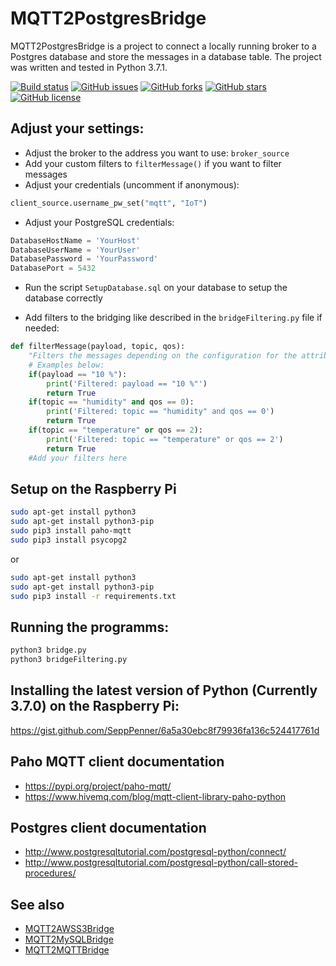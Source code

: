 # MQTT2PostgresBridge

MQTT2PostgresBridge is a project to connect a locally running broker to a Postgres database and store the messages in a database table. The project was written and tested in Python 3.7.1.

[![Build status](https://ci.appveyor.com/api/projects/status/bhqkj3oacr7jix8x?svg=true)](https://ci.appveyor.com/project/SeppPenner/mqtt2postgresbridge)
[![GitHub issues](https://img.shields.io/github/issues/SeppPenner/MQTT2PostgresBridge.svg)](https://github.com/SeppPenner/MQTT2PostgresBridge/issues)
[![GitHub forks](https://img.shields.io/github/forks/SeppPenner/MQTT2PostgresBridge.svg)](https://github.com/SeppPenner/MQTT2PostgresBridge/network)
[![GitHub stars](https://img.shields.io/github/stars/SeppPenner/MQTT2PostgresBridge.svg)](https://github.com/SeppPenner/MQTT2PostgresBridge/stargazers)
[![GitHub license](https://img.shields.io/badge/license-AGPL-blue.svg)](https://raw.githubusercontent.com/SeppPenner/MQTT2PostgresBridge/master/License.txt)

## Adjust your settings:

* Adjust the broker to the address you want to use: `broker_source`
* Add your custom filters to `filterMessage()` if you want to filter messages
* Adjust your credentials (uncomment if anonymous): 

```python
client_source.username_pw_set("mqtt", "IoT")
```

* Adjust your PostgreSQL credentials:

```python
DatabaseHostName = 'YourHost'
DatabaseUserName = 'YourUser'
DatabasePassword = 'YourPassword'
DatabasePort = 5432
```

* Run the script `SetupDatabase.sql` on your database to setup the database correctly

* Add filters to the bridging like described in the `bridgeFiltering.py` file if needed:

```python
def filterMessage(payload, topic, qos):
	"Filters the messages depending on the configuration for the attributes payload, topic and QoS. 'True' means that the message is not forwarded."
	# Examples below:
	if(payload == "10 %"):
		print('Filtered: payload == "10 %"')
		return True
	if(topic == "humidity" and qos == 0):
		print('Filtered: topic == "humidity" and qos == 0')
		return True
	if(topic == "temperature" or qos == 2):
		print('Filtered: topic == "temperature" or qos == 2')
		return True
	#Add your filters here
```

## Setup on the Raspberry Pi

```bash
sudo apt-get install python3
sudo apt-get install python3-pip
sudo pip3 install paho-mqtt
sudo pip3 install psycopg2
```

or

```bash
sudo apt-get install python3
sudo apt-get install python3-pip
sudo pip3 install -r requirements.txt
```

## Running the programms:

```bash
python3 bridge.py
python3 bridgeFiltering.py
```

## Installing the latest version of Python (Currently 3.7.0) on the Raspberry Pi:

https://gist.github.com/SeppPenner/6a5a30ebc8f79936fa136c524417761d

## Paho MQTT client documentation

* https://pypi.org/project/paho-mqtt/
* https://www.hivemq.com/blog/mqtt-client-library-paho-python

## Postgres client documentation

* http://www.postgresqltutorial.com/postgresql-python/connect/
* http://www.postgresqltutorial.com/postgresql-python/call-stored-procedures/

## See also

* [MQTT2AWSS3Bridge](https://github.com/SeppPenner/MQTT2AWSS3Bridge)
* [MQTT2MySQLBridge](https://github.com/SeppPenner/MQTT2MySQLBridge)
* [MQTT2MQTTBridge](https://github.com/SeppPenner/MQTT2MQTTBridge)